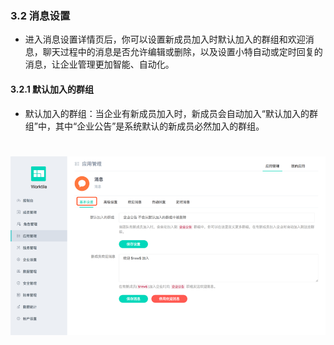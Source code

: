 ### 3.2 消息设置
* 进入消息设置详情页后，你可以设置新成员加入时默认加入的群组和欢迎消息，聊天过程中的消息是否允许编辑或删除，以及设置小特自动或定时回复的消息，让企业管理更加智能、自动化。

#### 3.2.1 默认加入的群组
* 默认加入的群组：当企业有新成员加入时，新成员会自动加入“默认加入的群组”中，其中“企业公告”是系统默认的新成员必然加入的群组。

# ![](/assets/3.2.1默认加入的群组.png) 
